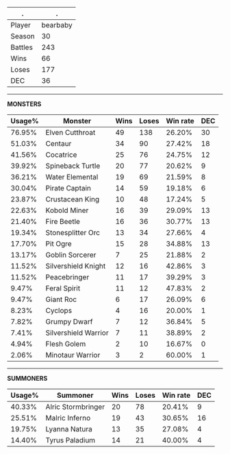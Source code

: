 .|.
|-|-
Player|bearbaby
Season|30
Battles|243
Wins|66
Loses|177
DEC|36

---
**MONSTERS**

Usage%|Monster|Wins|Loses|Win rate|DEC|
-|-|-|-|-|-|
76.95%|Elven Cutthroat|49|138|26.20%|30|
51.03%|Centaur|34|90|27.42%|18|
41.56%|Cocatrice|25|76|24.75%|12|
39.92%|Spineback Turtle|20|77|20.62%|9|
36.21%|Water Elemental|19|69|21.59%|8|
30.04%|Pirate Captain|14|59|19.18%|6|
23.87%|Crustacean King|10|48|17.24%|5|
22.63%|Kobold Miner|16|39|29.09%|13|
21.40%|Fire Beetle|16|36|30.77%|13|
19.34%|Stonesplitter Orc|13|34|27.66%|4|
17.70%|Pit Ogre|15|28|34.88%|13|
13.17%|Goblin Sorcerer|7|25|21.88%|2|
11.52%|Silvershield Knight|12|16|42.86%|3|
11.52%|Peacebringer|11|17|39.29%|3|
9.47%|Feral Spirit|11|12|47.83%|2|
9.47%|Giant Roc|6|17|26.09%|6|
8.23%|Cyclops|4|16|20.00%|1|
7.82%|Grumpy Dwarf|7|12|36.84%|5|
7.41%|Silvershield Warrior|7|11|38.89%|2|
4.94%|Flesh Golem|2|10|16.67%|0|
2.06%|Minotaur Warrior|3|2|60.00%|1|

---
**SUMMONERS**

Usage%|Summoner|Wins|Loses|Win rate|DEC|
-|-|-|-|-|-|
40.33%|Alric Stormbringer|20|78|20.41%|9|
25.51%|Malric Inferno|19|43|30.65%|16|
19.75%|Lyanna Natura|13|35|27.08%|4|
14.40%|Tyrus Paladium|14|21|40.00%|4|
